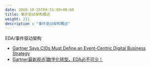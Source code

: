```yaml
---
date: 2018-10-25T09:51:00+08:00
title: 事件驱动架构概述
weight: 211
description : "事件驱动架构概述"
---
```


EDA/事件驱动架构



- [Gartner Says CIOs Must Define an Event-Centric Digital Business Strategy](https://www.gartner.com/en/newsroom/press-releases/2017-07-10-gartner-says-cios-must-define-an-event-centric-digital-business-strategy)
- [Gartner最新观点|数字化转型，EDA必不可少！](http://harmonycloud.cn/gartner/)


